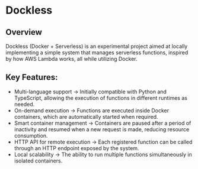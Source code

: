 # Dockless

## Overview

Dockless (Docker + Serverless) is an experimental project aimed at locally implementing a simple system that manages serverless functions, inspired by how AWS Lambda works, all while utilizing Docker.

## Key Features:
* Multi-language support → Initially compatible with Python and TypeScript, allowing the execution of functions in different runtimes as needed.
* On-demand execution → Functions are executed inside Docker containers, which are automatically started when required.
* Smart container management → Containers are paused after a period of inactivity and resumed when a new request is made, reducing resource consumption.
* HTTP API for remote execution → Each registered function can be called through an HTTP endpoint exposed by the system.
* Local scalability → The ability to run multiple functions simultaneously in isolated containers.